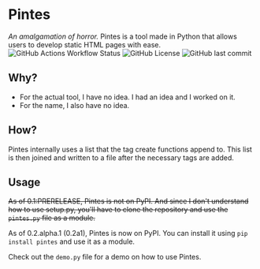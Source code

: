 # Pintes
*An amalgamation of horror.*
Pintes is a tool made in Python that allows users to develop static HTML pages with ease.
![GitHub Actions Workflow Status](https://img.shields.io/github/actions/workflow/status/FormunaGit/Pintes/python-publish.yml?style=flat&logo=githubactions&logoColor=white) ![GitHub License](https://img.shields.io/github/license/FormunaGit/Pintes?logo=gnu) ![GitHub last commit](https://img.shields.io/github/last-commit/formunagit/pintes)

## Why?
- For the actual tool, I have no idea. I had an idea and I worked on it.
- For the name, I also have no idea.

## How?
Pintes internally uses a list that the tag create functions append to. This list is then joined and written to a file after the necessary tags are added.

## Usage
~~As of 0.1:PRERELEASE, Pintes is not on PyPI. And since I don't understand how to use setup.py, you'll have to clone the repository and use the `pintes.py` file as a module.~~

As of 0.2.alpha.1 (0.2a1), Pintes is now on PyPI. You can install it using `pip install pintes` and use it as a module.

Check out the `demo.py` file for a demo on how to use Pintes.
